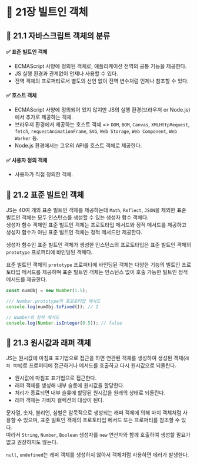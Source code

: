 # 📕 21장 빌트인 객체

## 📝 21.1 자바스크립트 객체의 분류

#### ✅ 표준 빌트인 객체

- ECMAScript 사양에 정의된 객체로, 애플리케이션 전역의 공통 기능을 제공한다.
- JS 실행 환경과 관계없이 언제나 사용할 수 있다.
- 전역 객체의 프로퍼티로서 별도의 선언 없이 전역 변수처럼 언제나 참조할 수 있다.

#### ✅ 호스트 객체

- ECMAScript 사양에 정의되어 있지 않지만 JS의 실행 환경(브라우저 or Node.js)에서 추가로 제공하는 객체.
- 브라우저 환경에서 제공하는 호스트 객체 => `DOM`, `BOM`, `Canvas`, `XMLHttpRequest`, `fetch`, `requestAnimationFrame`, `SVG`, `Web Storage`, `Web Component`, `Web Worker` 등.
- Node.js 환경에서는 고유의 API를 호스트 객체로 제공한다.

#### ✅ 사용자 정의 객체

- 사용자가 직접 정의한 객체.

## 📝 21.2 표준 빌트인 객체

JS는 40여 개의 표준 빌트인 객체를 제공하는데 `Math`, `Reflect`, `JSON`을 제외한 표준 빌트인 객체는 모두 인스턴스를 생성할 수 있는 생성자 함수 객체다.  
생성자 함수 객체인 표준 빌트인 객체는 프로토타입 메서드와 정적 메서드를 제공하고 생성자 함수가 아닌 표준 빌트인 객체는 정적 메서드만 제공한다.

생성자 함수인 표준 빌트인 객체가 생성한 인스턴스의 프로토타입은 표준 빌트인 객체의 `prototype` 프로퍼티에 바인딩된 객체다.

표준 빌트인 객체의 `prototype` 프로퍼티에 바인딩된 객체는 다양한 기능의 빌트인 프로토타입 메서드를 제공하며 표준 빌트인 객체는 인스턴스 없이 호출 가능한 빌트인 정적 메서드를 제공한다.

```js
const numObj = new Number(1.5);

/// Number.prototype의 프로토타입 메서드
console.log(numObj.toFixed()); // 2

// Number의 정적 메서드
console.log(Number.isInteger(0.5)); // false
```

## 📝 21.3 원시값과 래퍼 객체

JS는 원시값에 마침표 표기법으로 접근을 하면 연관된 객체를 생성하여 생성된 객체(`래퍼 객체`)로 프로퍼티에 접근하거나 메서드를 호출하고 다시 원시값으로 되돌린다.

- 원시값에 마침표 표기법으로 접근한다.
- 래퍼 객체를 생성해 내부 슬롯에 원시값을 할당한다.
- 처리가 종료되면 내부 슬롯에 할당된 원시값을 원래의 상태로 되돌린다.
- 래퍼 객체는 가비지 컬렉션의 대상이 된다.

문자열, 숫자, 불리언, 심벌은 암묵적으로 생성되는 래퍼 객체에 의해 마치 객체처럼 사용할 수 있으며, 표준 빌트인 객체의 프로토타입 메서드 또는 프로퍼티를 참조할 수 있다.  
따라서 `String`, `Number`, `Boolean` 생성자를 `new` 연산자와 함께 호출하여 생성할 필요가 없고 권장하지도 않는다.

`null`, `undefined`는 래퍼 객체를 생성하지 않아서 객체처럼 사용하면 에러가 발생한다.
